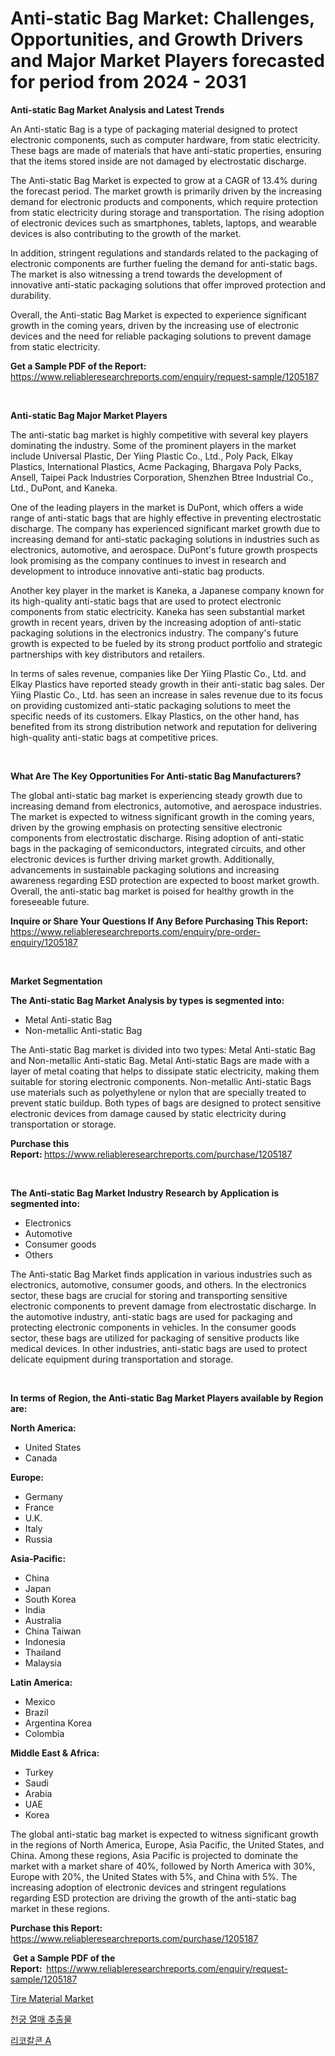 <p><h1>Anti-static Bag Market: Challenges, Opportunities, and Growth Drivers and Major Market Players forecasted for period from 2024 - 2031</h1></p><p><strong>Anti-static Bag Market Analysis and Latest Trends</strong></p>
<p><p>An Anti-static Bag is a type of packaging material designed to protect electronic components, such as computer hardware, from static electricity. These bags are made of materials that have anti-static properties, ensuring that the items stored inside are not damaged by electrostatic discharge.</p><p>The Anti-static Bag Market is expected to grow at a CAGR of 13.4% during the forecast period. The market growth is primarily driven by the increasing demand for electronic products and components, which require protection from static electricity during storage and transportation. The rising adoption of electronic devices such as smartphones, tablets, laptops, and wearable devices is also contributing to the growth of the market.</p><p>In addition, stringent regulations and standards related to the packaging of electronic components are further fueling the demand for anti-static bags. The market is also witnessing a trend towards the development of innovative anti-static packaging solutions that offer improved protection and durability.</p><p>Overall, the Anti-static Bag Market is expected to experience significant growth in the coming years, driven by the increasing use of electronic devices and the need for reliable packaging solutions to prevent damage from static electricity.</p></p>
<p><strong>Get a Sample PDF of the Report:&nbsp;</strong> <a href="https://www.reliableresearchreports.com/enquiry/request-sample/1205187">https://www.reliableresearchreports.com/enquiry/request-sample/1205187</a></p>
<p>&nbsp;</p>
<p><strong>Anti-static Bag Major Market Players</strong></p>
<p><p>The anti-static bag market is highly competitive with several key players dominating the industry. Some of the prominent players in the market include Universal Plastic, Der Yiing Plastic Co., Ltd., Poly Pack, Elkay Plastics, International Plastics, Acme Packaging, Bhargava Poly Packs, Ansell, Taipei Pack Industries Corporation, Shenzhen Btree Industrial Co., Ltd., DuPont, and Kaneka.</p><p>One of the leading players in the market is DuPont, which offers a wide range of anti-static bags that are highly effective in preventing electrostatic discharge. The company has experienced significant market growth due to increasing demand for anti-static packaging solutions in industries such as electronics, automotive, and aerospace. DuPont's future growth prospects look promising as the company continues to invest in research and development to introduce innovative anti-static bag products.</p><p>Another key player in the market is Kaneka, a Japanese company known for its high-quality anti-static bags that are used to protect electronic components from static electricity. Kaneka has seen substantial market growth in recent years, driven by the increasing adoption of anti-static packaging solutions in the electronics industry. The company's future growth is expected to be fueled by its strong product portfolio and strategic partnerships with key distributors and retailers.</p><p>In terms of sales revenue, companies like Der Yiing Plastic Co., Ltd. and Elkay Plastics have reported steady growth in their anti-static bag sales. Der Yiing Plastic Co., Ltd. has seen an increase in sales revenue due to its focus on providing customized anti-static packaging solutions to meet the specific needs of its customers. Elkay Plastics, on the other hand, has benefited from its strong distribution network and reputation for delivering high-quality anti-static bags at competitive prices.</p></p>
<p>&nbsp;</p>
<p><strong>What Are The Key Opportunities For Anti-static Bag Manufacturers?</strong></p>
<p><p>The global anti-static bag market is experiencing steady growth due to increasing demand from electronics, automotive, and aerospace industries. The market is expected to witness significant growth in the coming years, driven by the growing emphasis on protecting sensitive electronic components from electrostatic discharge. Rising adoption of anti-static bags in the packaging of semiconductors, integrated circuits, and other electronic devices is further driving market growth. Additionally, advancements in sustainable packaging solutions and increasing awareness regarding ESD protection are expected to boost market growth. Overall, the anti-static bag market is poised for healthy growth in the foreseeable future.</p></p>
<p><strong>Inquire or Share Your Questions If Any Before Purchasing This Report:</strong> <a href="https://www.reliableresearchreports.com/enquiry/pre-order-enquiry/1205187">https://www.reliableresearchreports.com/enquiry/pre-order-enquiry/1205187</a></p>
<p>&nbsp;</p>
<p><strong>Market Segmentation</strong></p>
<p><strong>The Anti-static Bag Market Analysis by types is segmented into:</strong></p>
<p><ul><li>Metal Anti-static Bag</li><li>Non-metallic Anti-static Bag</li></ul></p>
<p><p>The Anti-static Bag market is divided into two types: Metal Anti-static Bag and Non-metallic Anti-static Bag. Metal Anti-static Bags are made with a layer of metal coating that helps to dissipate static electricity, making them suitable for storing electronic components. Non-metallic Anti-static Bags use materials such as polyethylene or nylon that are specially treated to prevent static buildup. Both types of bags are designed to protect sensitive electronic devices from damage caused by static electricity during transportation or storage.</p></p>
<p><strong>Purchase this Report:&nbsp;</strong><a href="https://www.reliableresearchreports.com/purchase/1205187">https://www.reliableresearchreports.com/purchase/1205187</a></p>
<p>&nbsp;</p>
<p><strong>The Anti-static Bag Market Industry Research by Application is segmented into:</strong></p>
<p><ul><li>Electronics</li><li>Automotive</li><li>Consumer goods</li><li>Others</li></ul></p>
<p><p>The Anti-static Bag Market finds application in various industries such as electronics, automotive, consumer goods, and others. In the electronics sector, these bags are crucial for storing and transporting sensitive electronic components to prevent damage from electrostatic discharge. In the automotive industry, anti-static bags are used for packaging and protecting electronic components in vehicles. In the consumer goods sector, these bags are utilized for packaging of sensitive products like medical devices. In other industries, anti-static bags are used to protect delicate equipment during transportation and storage.</p></p>
<p>&nbsp;</p>
<p><strong>In terms of Region, the Anti-static Bag Market Players available by Region are:</strong></p>
<p>
    <p> <strong> North America: </strong>
        <ul>
            <li>United States</li>
            <li>Canada</li>
        </ul>
        </p> 
    <p> <strong> Europe: </strong>
        <ul>
            <li>Germany</li>
            <li>France</li>
            <li>U.K.</li>
            <li>Italy</li>
            <li>Russia</li>
        </ul>
        </p> 
    <p> <strong> Asia-Pacific: </strong>
        <ul>
            <li>China</li>
            <li>Japan</li>
            <li>South Korea</li>
            <li>India</li>
            <li>Australia</li>
            <li>China Taiwan</li>
            <li>Indonesia</li>
            <li>Thailand</li>
            <li>Malaysia</li>
        </ul>
        </p> 
    <p> <strong> Latin America: </strong>
        <ul>
            <li>Mexico</li>
            <li>Brazil</li>
            <li>Argentina Korea</li>
            <li>Colombia</li>
        </ul>
        </p> 
    <p> <strong> Middle East & Africa: </strong>
        <ul>
            <li>Turkey</li>
            <li>Saudi</li>
            <li>Arabia</li>
            <li>UAE</li>
            <li>Korea</li>
        </ul>
    </p>
    </p>
<p><p>The global anti-static bag market is expected to witness significant growth in the regions of North America, Europe, Asia Pacific, the United States, and China. Among these regions, Asia Pacific is projected to dominate the market with a market share of 40%, followed by North America with 30%, Europe with 20%, the United States with 5%, and China with 5%. The increasing adoption of electronic devices and stringent regulations regarding ESD protection are driving the growth of the anti-static bag market in these regions.</p></p>
<p><strong>Purchase this Report: </strong><a href="https://www.reliableresearchreports.com/purchase/1205187">https://www.reliableresearchreports.com/purchase/1205187</a></p>
<p>&nbsp;<strong>Get a Sample PDF of the Report:&nbsp;&nbsp;</strong><a href="https://www.reliableresearchreports.com/enquiry/request-sample/1205187">https://www.reliableresearchreports.com/enquiry/request-sample/1205187</a></p>
<p><strong></strong></p>
<p><p><a href="https://mire-aunt-385.notion.site/Tire-Material-Market-Size-Market-Share-and-Global-Market-Analysis-Report-2024-2031-6ff1e704211a447bbcdee456e2c79308">Tire Material Market</a></p><p><a href="https://github.com/Elenrrera7685/Market-Research-Report-List-1/blob/main/49993576805.md">천궁 열매 추출물</a></p><p><a href="https://github.com/sammyUltyylrich9067856/Market-Research-Report-List-1/blob/main/62321606806.md">리코칼콘 A</a></p></p>